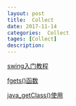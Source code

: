 ```yaml
---
layout: post
title:  Collect
date: 2017-11-14
categories:  Collect
tages: [Collect]
description: 
---
```


[swing入门教程](http://www.blogjava.net/jerry-zhaoj/articles/283170.html)

[fgets()函数](http://blog.csdn.net/wuyu1125/article/details/7610652)

[java_getClass()使用](http://www.cnblogs.com/lianghui66/archive/2012/12/03/2799134.html)

